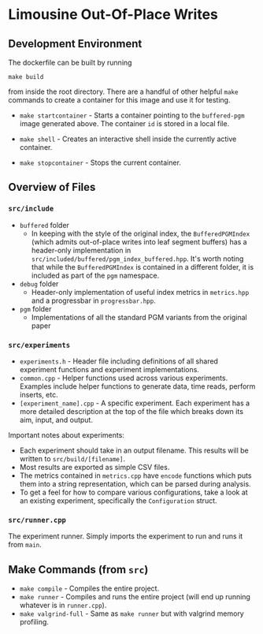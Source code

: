 # Limousine Out-Of-Place Writes

## Development Environment

The dockerfile can be built by running

`make build`

from inside the root directory. There are a handful of other helpful `make` commands to create a container for this image and use it for testing.

- `make startcontainer` - Starts a container pointing to the `buffered-pgm` image generated above. The container `id` is stored in a local file.

- `make shell` - Creates an interactive shell inside the currently active container.

- `make stopcontainer` - Stops the current container.

## Overview of Files

### `src/include`

- `buffered` folder
  - In keeping with the style of the original index, the `BufferedPGMIndex` (which admits out-of-place writes into leaf segment buffers) has a header-only implementation in `src/included/buffered/pgm_index_buffered.hpp`. It's worth noting that while the `BufferedPGMIndex` is contained in a different folder, it is included as part of the `pgm` namespace.
- `debug` folder
  - Header-only implementation of useful index metrics in `metrics.hpp` and a progressbar in `progressbar.hpp`.
- `pgm` folder
  - Implementations of all the standard PGM variants from the original paper

### `src/experiments`

- `experiments.h` - Header file including definitions of all shared experiment functions and experiment implementations.
- `common.cpp` - Helper functions used across various experiments. Examples include helper functions to generate data, time reads, perform inserts, etc.
- `[experiment_name].cpp` - A specific experiment. Each experiment has a more detailed description at the top of the file which breaks down its aim, input, and output.

Important notes about experiments:

- Each experiment should take in an output filename. This results will be written to `src/build/[filename]`.
- Most results are exported as simple CSV files.
- The metrics contained in `metrics.cpp` have `encode` functions which puts them into a string representation, which can be parsed during analysis.
- To get a feel for how to compare various configurations, take a look at an existing experiment, specifically the `Configuration` struct.

### `src/runner.cpp`

The experiment runner. Simply imports the experiment to run and runs it from `main`.

## Make Commands (from `src`)

- `make compile` - Compiles the entire project.
- `make runner` - Compiles and runs the entire project (will end up running whatever is in `runner.cpp`).
- `make valgrind-full` - Same as `make runner` but with valgrind memory profiling.
